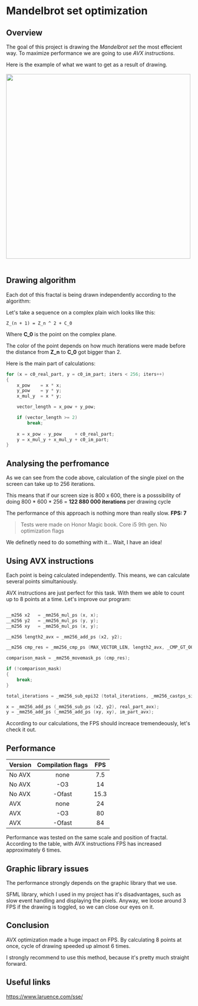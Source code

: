 # Mandelbrot set optimization

## Overview

The goal of this project is drawing the *Mandelbrot set* the most effecient way. To maximize performance we are going to use *AVX instructions*. 

Here is the example of what we want to get as a result of drawing.
 </br>
 </br>
<img src="https://user-images.githubusercontent.com/57039216/227485430-7cd9c1d4-45a2-491a-a618-9aba52ce0a21.png" width="500px"/>
 </br>
 </br>

## Drawing algorithm

Each dot of this fractal is being drawn independently according to the algorithm:

Let's take a sequence on a complex plain wich looks like this:
~~~
Z_(n + 1) = Z_n ^ 2 + C_0
~~~
Where **C_0** is the point on the complex plane.

 The color of the point depends on how much iterations were made before the distance from **Z_n** to **C_0** got bigger than 2.

Here is the main part of calculations:
~~~C++
for (x = c0_real_part, y = c0_im_part; iters < 256; iters++)
{
    x_pow    = x * x;
    y_pow    = y * y;
    x_mul_y  = x * y;

    vector_length = x_pow + y_pow;

    if (vector_length >= 2)
        break;
        
    x = x_pow - y_pow     + c0_real_part;
    y = x_mul_y + x_mul_y + c0_im_part;    
}
~~~

## Analysing the perfromance

As we can see from the code above, calculation of the single pixel on the screen can take up to 256 iterations.

 This means that if our screen size is 800 x 600, there is a posssibility of doing 800 * 600 * 256 = **122 880 000 iterations** per drawing cycle

The performance of this approach is nothing more than really slow. **FPS: 7**
>Tests were made on Honor Magic book. Core i5 9th gen. No optimization flags

We definetly need to do something with it... Wait, I have an idea!

## Using AVX instructions
 
Each point is being calculated independently. This means, we can calculate several points simultaniously. 

AVX instructions are just perfect for this task. With them we able to count up to 8 points at a time. Let's improve our program:

~~~C++

__m256 x2   = _mm256_mul_ps (x, x);
__m256 y2   = _mm256_mul_ps (y, y);
__m256 xy   = _mm256_mul_ps (x, y);

__m256 length2_avx = _mm256_add_ps (x2, y2);

__m256 cmp_res = _mm256_cmp_ps (MAX_VECTOR_LEN, length2_avx, _CMP_GT_OQ); 

comparison_mask = _mm256_movemask_ps (cmp_res); 

if (!comparison_mask) 
{    
    break;
}    

total_iterations = _mm256_sub_epi32 (total_iterations, _mm256_castps_si256 (cmp_res));  

x = _mm256_add_ps (_mm256_sub_ps (x2, y2), real_part_avx); 
y = _mm256_add_ps (_mm256_add_ps (xy, xy), im_part_avx);  

~~~

According to our calculations, the FPS should increace tremendeously, let's check it out.




## Performance

| Version      | Compilation flags | FPS |
| ------      | :---------------: | :------------: | 
| No AVX      | none              | 7.5            |  
| No AVX      | -О3               | 14             |  
| No AVX      | -Оfast            | 15.3           | 
| AVX         | none              | 24             |  
| AVX         | -О3               | 80             | 
| AVX         | -Ofast            | 84             | 


Performance was tested on the same scale and position of fractal. According to the table, with AVX instructions FPS has increased approximately 6 times.

## Graphic library issues

The performance strongly depends on the graphic library that we use. 

SFML library, which I used in my project has it's disadvantages, such as slow event handling and displaying the pixels. Anyway, we loose around 3 FPS if the drawing is toggled, so we can close our eyes on it.

## Conclusion

AVX optimization made a huge impact on FPS. By calculating 8 points at once, cycle of drawing speeded up almost 6 times. 

I strongly recommend to use this method, because it's pretty much straight forward.

## Useful links 
https://www.laruence.com/sse/
